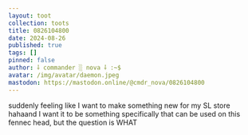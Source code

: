 ```yaml
---
layout: toot
collection: toots
title: 0826104800
date: 2024-08-26
published: true
tags: []
pinned: false
author: ⸸ commander ░ nova ⸸ :~$
avatar: /img/avatar/daemon.jpeg
mastodon: https://mastodon.online/@cmdr_nova/0826104800
---
```


suddenly feeling like I want to make something new for my SL store hahaand I want it to be something specifically that can be used on this fennec head, but the question is WHAT
